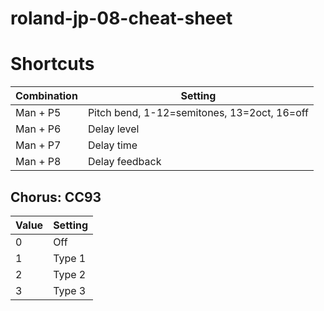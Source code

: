 # roland-jp-08-cheat-sheet

# Shortcuts
|Combination|Setting|
|---|---|
|Man + P5|Pitch bend, 1-12=semitones, 13=2oct, 16=off
|Man + P6|Delay level|
|Man + P7|Delay time|
|Man + P8|Delay feedback|

## Chorus: CC93
|Value|Setting|
|---|---|
|0|Off|
|1|Type 1|
|2|Type 2|
|3|Type 3|
